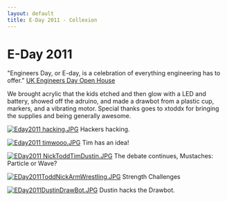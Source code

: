 ```yaml
---
layout: default
title: E-Day 2011 - Collexion
---
```


# E-Day 2011

"Engineers Day, or E-day, is a celebration of everything engineering has to offer." 
[UK Engineers Day Open House](http://www.engr.uky.edu/eday/2011/)

We brought acrylic that the kids etched and then glow with a LED and battery, showed off the adruino, and made a drawbot from a plastic cup, markers, and a vibrating motor.  Special thanks goes to xtoddx for bringing the supplies and being generally awesome.

[![Eday2011 hacking.JPG](/mw/images/9/9f/Eday2011_hacking.JPG)](file:eday2011_hacking.jpg)
Hackers hacking.

[![Eday2011 timwooo.JPG](/mw/images/7/77/Eday2011_timwooo.JPG)](file:eday2011_timwooo.jpg)
Tim has an idea!

[![EDay2011 NickToddTimDustin.JPG](/mw/images/3/33/EDay2011_NickToddTimDustin.JPG)](file:eday2011_nicktoddtimdustin.jpg)
The debate continues, Mustaches: Particle or Wave?

[![EDay2011ToddNickArmWrestling.JPG](/mw/images/f/fd/EDay2011ToddNickArmWrestling.JPG)](file:eday2011toddnickarmwrestling.jpg)
Strength Challenges

[![EDay2011DustinDrawBot.JPG](/mw/images/9/9c/EDay2011DustinDrawBot.JPG)](file:eday2011dustindrawbot.jpg)
Dustin hacks the Drawbot.